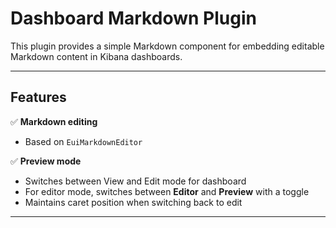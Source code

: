 # Dashboard Markdown Plugin

This plugin provides a simple Markdown component for embedding editable Markdown content in Kibana dashboards.

---

## Features

✅ **Markdown editing**  
- Based on `EuiMarkdownEditor` 

✅ **Preview mode**  
- Switches between View and Edit mode for dashboard
- For editor mode, switches between **Editor** and **Preview** with a toggle  
- Maintains caret position when switching back to edit  

---